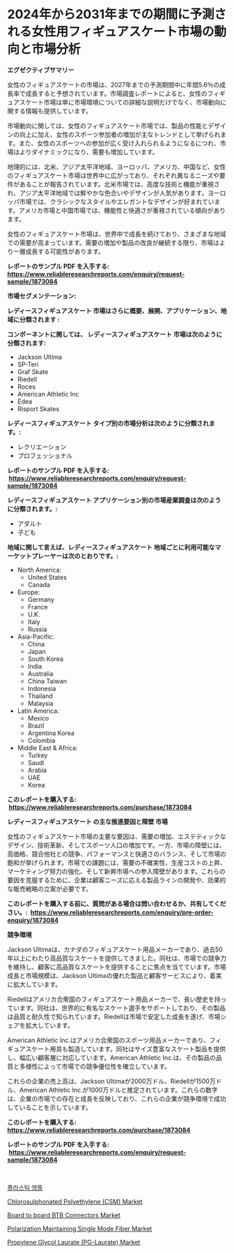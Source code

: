 <p><h1>2024年から2031年までの期間に予測される女性用フィギュアスケート市場の動向と市場分析</h1></p><p><strong>エグゼクティブサマリー</strong></p>
<p><p>女性のフィギュアスケートの市場は、2027年までの予測期間中に年間5.6％の成長率で成長すると予想されています。市場調査レポートによると、女性のフィギュアスケート市場は単に市場環境についての詳細な説明だけでなく、市場動向に関する情報も提供しています。</p><p>市場動向に関しては、女性のフィギュアスケート市場では、製品の性能とデザインの向上に加え、女性のスポーツ参加者の増加が主なトレンドとして挙げられます。また、女性のスポーツへの参加が広く受け入れられるようになるにつれ、市場はよりダイナミックになり、需要も増加しています。</p><p>地理的には、北米、アジア太平洋地域、ヨーロッパ、アメリカ、中国など、女性のフィギュアスケート市場は世界中に広がっており、それぞれ異なるニーズや要件があることが報告されています。北米市場では、高度な技術と機能が重視され、アジア太平洋地域では鮮やかな色合いやデザインが人気があります。ヨーロッパ市場では、クラシックなスタイルやエレガントなデザインが好まれています。アメリカ市場と中国市場では、機能性と快適さが重視されている傾向があります。</p><p>女性のフィギュアスケート市場は、世界中で成長を続けており、さまざまな地域での需要が高まっています。需要の増加や製品の改良が継続する限り、市場はより一層成長する可能性があります。</p></p>
<p><strong>レポートのサンプル PDF を入手する: <a href="https://www.reliableresearchreports.com/enquiry/request-sample/1873084">https://www.reliableresearchreports.com/enquiry/request-sample/1873084</a></strong></p>
<p><strong>市場セグメンテーション:</strong></p>
<p><strong> レディースフィギュアスケート 市場はさらに概要、展開、アプリケーション、地域に分類されます :</strong></p>
<p><strong>コンポーネントに関しては、 レディースフィギュアスケート 市場は次のように分類されます: &nbsp;</strong></p>
<p><ul><li>Jackson Ultima</li><li>SP-Teri</li><li>Graf Skate</li><li>Riedell</li><li>Roces</li><li>American Athletic Inc</li><li>Edea</li><li>Risport Skates</li></ul></p>
<p><strong> レディースフィギュアスケート タイプ別の市場分析は次のように分類されます。:</strong></p>
<p><ul><li>レクリエーション</li><li>プロフェッショナル</li></ul></p>
<p><strong>レポートのサンプル PDF を入手する: &nbsp;<a href="https://www.reliableresearchreports.com/enquiry/request-sample/1873084">https://www.reliableresearchreports.com/enquiry/request-sample/1873084</a></strong></p>
<p><strong> レディースフィギュアスケート アプリケーション別の市場産業調査は次のように分類されます。:</strong></p>
<p><ul><li>アダルト</li><li>子ども</li></ul></p>
<p><strong>地域に関して言えば、レディースフィギュアスケート 地域ごとに利用可能なマーケットプレーヤーは次のとおりです。:</strong></p>
<p><ul>
    <li>
        North America:
        <ul>
            <li>United States</li>
            <li>Canada</li>
        </ul>
    </li>
    <li>
        Europe:
        <ul>
            <li>Germany</li>
            <li>France</li>
            <li>U.K.</li>
            <li>Italy</li>
            <li>Russia</li>
        </ul>
    </li>
    <li>
        Asia-Pacific:
        <ul>
            <li>China</li>
            <li>Japan</li>
            <li>South Korea</li>
            <li>India</li>
            <li>Australia</li>
            <li>China Taiwan</li>
            <li>Indonesia</li>
            <li>Thailand</li>
            <li>Malaysia</li>
        </ul>
    </li>
    <li>
        Latin America:
        <ul>
            <li>Mexico</li>
            <li>Brazil</li>
            <li>Argentina Korea</li>
            <li>Colombia</li>
        </ul>
    </li>
    <li>
        Middle East & Africa:
        <ul>
            <li>Turkey</li>
            <li>Saudi</li>
            <li>Arabia</li>
            <li>UAE</li>
            <li>Korea</li>
        </ul>
    </li>
    </ul></p>
<p><strong>このレポートを購入する: &nbsp;<a href="https://www.reliableresearchreports.com/purchase/1873084">https://www.reliableresearchreports.com/purchase/1873084</a></strong></p>
<p><strong>レディースフィギュアスケート の主な推進要因と障壁 市場</strong></p>
<p><p>女性のフィギュアスケート市場の主要な要因は、需要の増加、エステティックなデザイン、技術革新、そしてスポーツ人口の増加です。一方、市場の障壁には、高価格、競合他社との競争、パフォーマンスと快適さのバランス、そして市場の飽和が挙げられます。市場での課題には、需要の不確実性、生産コストの上昇、マーケティング努力の強化、そして新興市場への参入障壁があります。これらの要因を克服するために、企業は顧客ニーズに応える製品ラインの開発や、効果的な販売戦略の立案が必要です。</p></p>
<p><strong>このレポートを購入する前に、質問がある場合は問い合わせるか、共有してください。:&nbsp; <a href="https://www.reliableresearchreports.com/enquiry/pre-order-enquiry/1873084">https://www.reliableresearchreports.com/enquiry/pre-order-enquiry/1873084</a></strong></p>
<p><strong>競争環境</strong></p>
<p><p>Jackson Ultimaは、カナダのフィギュアスケート用品メーカーであり、過去50年以上にわたり高品質なスケートを提供してきました。同社は、市場での競争力を維持し、顧客に高品質なスケートを提供することに焦点を当てています。市場成長と市場規模は、Jackson Ultimaの優れた製品と顧客サービスにより、着実に拡大しています。</p><p>Riedellはアメリカ合衆国のフィギュアスケート用品メーカーで、長い歴史を持っています。同社は、世界的に有名なスケート選手をサポートしており、その製品は品質と耐久性で知られています。Riedellは市場で安定した成長を遂げ、市場シェアを拡大しています。</p><p>American Athletic Inc.はアメリカ合衆国のスポーツ用品メーカーであり、フィギュアスケート用具も製造しています。同社はサイズ豊富なスケート製品を提供し、幅広い顧客層に対応しています。American Athletic Inc.は、その製品の品質と多様性によって市場での競争優位性を確立しています。</p><p>これらの企業の売上高は、Jackson Ultimaが2000万ドル、Riedellが1500万ドル、American Athletic Inc.が1000万ドルと推定されています。これらの数字は、企業の市場での存在と成長を反映しており、これらの企業が競争環境で成功していることを示しています。</p></p>
<p><strong>このレポートを購入する: &nbsp; <a href="https://www.reliableresearchreports.com/purchase/1873084">https://www.reliableresearchreports.com/purchase/1873084</a></strong></p>
<p><strong>レポートのサンプル PDF を入手する: &nbsp;<a href="https://www.reliableresearchreports.com/enquiry/request-sample/1873084">https://www.reliableresearchreports.com/enquiry/request-sample/1873084</a></strong><strong></strong></p>
<p>&nbsp;</p>
<p><p><a href="https://github.com/vdhdwjyp90142/Market-Research-Report-List-1/blob/main/87023722100.md">플라스틱 앰플</a></p><p><a href="https://github.com/lbird53714/Market-Research-Report-List-3/blob/main/chlorosulphonated-polyethylene-csm-market.md">Chlorosulphonated Polyethylene (CSM) Market</a></p><p><a href="https://issuu.com/reportprime-2/docs/board-to-board-btb-connectors-marke_4f0ef0d8d65aa3">Board to board BTB Connectors Market</a></p><p><a href="https://view.publitas.com/reportprime-1/polarization-maintaining-single-mode-fiber-market-challenges-opportunities-and-growth-drivers-and-major-market-players-forecasted-for-period-from-2024-2031/">Polarization Maintaining Single Mode Fiber Market</a></p><p><a href="https://github.com/dringals/Market-Research-Report-List-3/blob/main/propylene-glycol-laurate-pg-laurate-market.md">Propylene Glycol Laurate (PG-Laurate) Market</a></p></p>